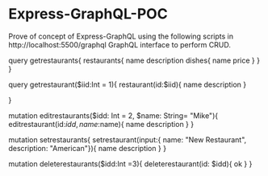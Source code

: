 # Express-GraphQL-POC
Prove of concept of Express-GraphQL
using the following scripts in http://localhost:5500/graphql GraphQL interface to perform CRUD. 

query getrestaurants{
  restaurants{
    name
    description
    dishes{
      name
      price
    }
  }
}

query getrestaurant($iid:Int = 1){
  restaurant(id:$iid){
    name
    description
  }
  
}

mutation editrestaurants($idd: Int = 2, $name: String= "Mike"){
  editrestaurant(id:$idd, name:$name){
    name
    description
  }
}

mutation setrestaurants{
  setrestaurant(input:{
    name: "New Restaurant",
    description: "American"}){
    name
    description
  }
}

mutation deleterestaurants($idd:Int =3){
  deleterestaurant(id: $idd){
    ok
  }
}
